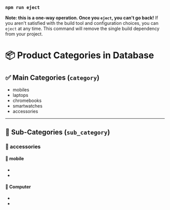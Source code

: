 ### `npm run eject`
**Note: this is a one-way operation. Once you `eject`, you can't go back!**
If you aren't satisfied with the build tool and configuration choices, you can `eject` at any time. This command will remove the single build dependency from your project.

# 📦 Product Categories in Database


## ✅ Main Categories (`category`)

- mobiles
- laptops
- chromebooks
- smartwatches
- accessories

---

## 🧩 Sub-Categories (`sub_category`)

### 📁 accessories

#### 🔹 mobile
- 
- 

#### 🔹 Computer
- 
- 



